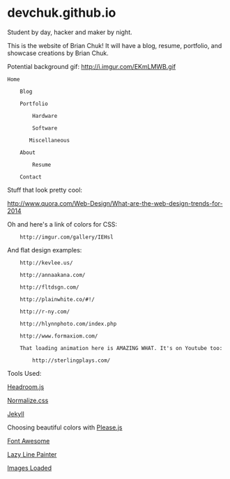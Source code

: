 devchuk.github.io
=================

Student by day, hacker and maker by night.

This is the website of Brian Chuk! It will have a blog, resume, portfolio, and showcase creations by Brian Chuk.

Potential background gif: http://i.imgur.com/EKmLMWB.gif

	Home

		Blog

		Portfolio

			Hardware

			Software

	 	   Miscellaneous

		About

			Resume

		Contact


Stuff that look pretty cool:

http://www.quora.com/Web-Design/What-are-the-web-design-trends-for-2014

Oh and here's a link of colors for CSS:

		http://imgur.com/gallery/IEHsl

		

And flat design examples:

		http://kevlee.us/

		http://annaakana.com/

		http://fltdsgn.com/

		http://plainwhite.co/#!/

		http://r-ny.com/

		http://hlynnphoto.com/index.php

		http://www.formaxiom.com/

		That loading animation here is AMAZING WHAT. It's on Youtube too:

			http://sterlingplays.com/


Tools Used:

[Headroom.js](http://wicky.nillia.ms/headroom.js/)

[Normalize.css](http://necolas.github.io/normalize.css/)

[Jekyll](http://jekyllrb.com)

Choosing beautiful colors with [Please.js](http://www.checkman.io/please)

[Font Awesome](http://fortawesome.github.io/Font-Awesome/)

[Lazy Line Painter](http://lazylinepainter.info/)

[Images Loaded](http://imagesloaded.desandro.com/)